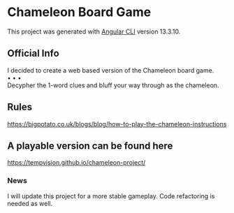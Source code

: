 # Chameleon Board Game

This project was generated with [Angular CLI](https://github.com/angular/angular-cli) version 13.3.10.

## Official Info
I decided to create a web based version of the Chameleon board game.
<br />
• • •
<br />
Decypher the 1-word clues and bluff your way through as the chameleon.

## Rules

https://bigpotato.co.uk/blogs/blog/how-to-play-the-chameleon-instructions

## A playable version can be found here

https://tempvision.github.io/chameleon-project/

### News
I will update this project for a more stable gameplay. Code refactoring is needed as well. 